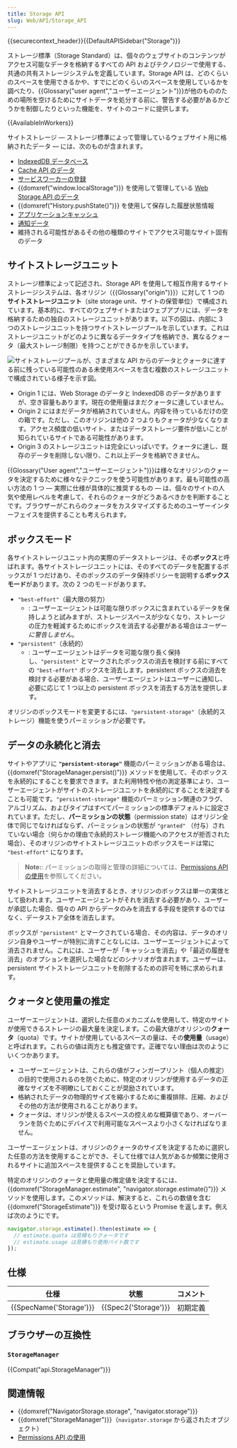 ```yaml
---
title: Storage API
slug: Web/API/Storage_API
---
```

{{securecontext_header}}{{DefaultAPISidebar("Storage")}}

ストレージ標準（Storage Standard）は、個々のウェブサイトのコンテンツがアクセス可能なデータを格納するすべての API およびテクノロジーで使用する、共通の共有ストレージシステムを定義しています。Storage API は、どのくらいのスペースを使用できるかや、すでにどのくらいのスペースを使用しているかを調べたり、{{Glossary("user agent","ユーザーエージェント")}}が他のもののための場所を空けるためにサイトデータを処分する前に、警告する必要があるかどうかを制御したりといった機能を、サイトのコードに提供します。

{{AvailableInWorkers}}

サイトストレージ — ストレージ標準によって管理しているウェブサイト用に格納されたデータ — には、次のものが含まれます。

- [IndexedDB データベース](/ja/docs/Web/API/IndexedDB_API)
- [Cache API のデータ](/ja/docs/Web/API/Cache)
- [サービスワーカーの登録](/ja/docs/Web/API/Service_Worker_API)
- {{domxref("window.localStorage")}} を使用して管理している [Web Storage API のデータ](/ja/docs/Web/API/Web_Storage_API)
- {{domxref("History.pushState()")}} を使用して保存した履歴状態情報
- [アプリケーションキャッシュ](/ja/docs/Web/HTML/Using_the_application_cache)
- [通知データ](/ja/docs/Web/API/Notifications_API)
- 維持される可能性があるその他の種類のサイトでアクセス可能なサイト固有のデータ

## サイトストレージユニット

ストレージ標準によって記述され、Storage API を使用して相互作用するサイトストレージシステムは、各オリジン（{{Glossary("origin")}}）に対して 1 つの**サイトストレージユニット**（site storage unit、サイトの保管単位）で構成されています。基本的に、すべてのウェブサイトまたはウェブアプリには、データを格納するための独自のストレージユニットがあります。以下の図は、内部に 3 つのストレージユニットを持つサイトストレージプールを示しています。これはストレージユニットがどのように異なるデータタイプを格納でき、異なるクォータ（最大ストレージ制限）を持つことができるかを示しています。

![サイトストレージプールが、さまざまな API からのデータとクォータに達する前に残っている可能性のある未使用スペースを含む複数のストレージユニットで構成されている様子を示す図。](StorageUnits.png)

- Origin 1 には、Web Storage のデータと IndexedDB のデータがありますが、空き容量もあります。現在の使用量はまだクォータに達していません。
- Origin 2 にはまだデータが格納されていません。内容を待っているだけの空の箱です。ただし、このオリジンは他の 2 つよりもクォータが少なくなります。アクセス頻度の低いサイト、またはデータストレージ要件が低いことが知られているサイトである可能性があります。
- Origin 3 のストレージユニットは完全にいっぱいです。クォータに達し、既存のデータを削除しない限り、これ以上データを格納できません。

{{Glossary("User agent","ユーザーエージェント")}}は様々なオリジンのクォータを決定するために様々なテクニックを使う可能性があります。最も可能性の高い方法の 1 つ — 実際に仕様が具体的に推奨するもの — は、個々のサイトの人気や使用レベルを考慮して、それらのクォータがどうあるべきかを判断することです。ブラウザーがこれらのクォータをカスタマイズするためのユーザーインターフェイスを提供することも考えられます。

## ボックスモード

各サイトストレージユニット内の実際のデータストレージは、その**ボックス**と呼ばれます。各サイトストレージユニットには、そのすべてのデータを配置するボックスが 1 つだけあり、そのボックスのデータ保持ポリシーを説明する**ボックスモード**があります。次の 2 つのモードがあります。

- `"best-effort"`（最大限の努力）
  - : ユーザーエージェントは可能な限りボックスに含まれているデータを保持しようと試みますが、ストレージスペースが少なくなり、ストレージの圧力を軽減するためにボックスを消去する必要がある場合は*ユーザーに警告しません*。
- `"persistent"`（永続的）
  - : ユーザーエージェントはデータを可能な限り長く保持し、`"persistent"` とマークされたボックスの消去を検討する前にすべての `"best-effort"` ボックスを消去します。persistent ボックスの消去を検討する必要がある場合、ユーザーエージェントはユーザーに通知し、必要に応じて 1 つ以上の persistent ボックスを消去する方法を提供します。

オリジンのボックスモードを変更するには、`"persistent-storage"`（永続的ストレージ）機能を使うパーミッションが必要です。

## データの永続化と消去

サイトやアプリに **`"persistent-storage"`** 機能のパーミッションがある場合は、{{domxref("StorageManager.persist()")}} メソッドを使用して、そのボックスを永続的にすることを要求できます。また利用特性や他の測定基準により、ユーザーエージェントがサイトのストレージユニットを永続的にすることを決定することも可能です。`"persistent-storage"` 機能のパーミッション関連のフラグ、アルゴリズム、およびタイプはすべてパーミッションの標準デフォルトに設定されています。ただし、**パーミッションの状態**（permission state）はオリジン全体で同じでなければならず、パーミッションの状態が `"granted"` （付与）されていない場合（何らかの理由で永続的ストレージ機能へのアクセスが拒否された場合）、そのオリジンのサイトストレージユニットのボックスモードは常に `"best-effort"` になります。

> **Note:**: パーミッションの取得と管理の詳細については、[Permissions API の使用](/ja/docs/Web/API/Permissions_API/Using_the_Permissions_API)を参照してください。

サイトストレージユニットを消去するとき、オリジンのボックスは単一の実体として扱われます。ユーザーエージェントがそれを消去する必要があり、ユーザーが承認した場合、個々の API からデータのみを消去する手段を提供するのではなく、データストア全体を消去します。

ボックスが `"persistent"` とマークされている場合、その内容は、データのオリジン自身やユーザーが特別に消すことなしには、ユーザーエージェントによって消去されません。これには、ユーザーが「キャッシュを消去」や「最近の履歴を消去」のオプションを選択した場合などのシナリオが含まれます。ユーザーは、persistent サイトストレージユニットを削除するための許可を特に求められます。

## クォータと使用量の推定

ユーザーエージェントは、選択した任意のメカニズムを使用して、特定のサイトが使用できるストレージの最大量を決定します。この最大値がオリジンの**クォータ**（quota）です。サイトが使用しているスペースの量は、その**使用量**（usage）と呼ばれます。これらの値は両方とも推定値です。正確でない理由は次のようにいくつかあります。

- ユーザーエージェントは、これらの値がフィンガープリント（個人の推定）の目的で使用されるのを防ぐために、特定のオリジンが使用するデータの正確なサイズを不明瞭にしておくことが奨励されています。
- 格納されたデータの物理的サイズを縮小するために重複排除、圧縮、およびその他の方法が使用されることがあります。
- クォータは、オリジンが使えるスペースの控えめな概算値であり、オーバーランを防ぐためにデバイスで利用可能なスペースより小さくなければなりません。

ユーザーエージェントは、オリジンのクォータのサイズを決定するために選択した任意の方法を使用することができ、そして仕様では人気があるか頻繁に使用されるサイトに追加スペースを提供することを奨励しています。

特定のオリジンのクォータと使用量の推定値を決定するには、{{domxref("StorageManager.estimate", "navigator.storage.estimate()")}} メソッドを使用します。このメソッドは、解決すると、これらの数値を含む {{domxref("StorageEstimate")}} を受け取るという Promise を返します。例えば次のようにです。

```js
navigator.storage.estimate().then(estimate => {
  // estimate.quota は見積もりクォータです
  // estimate.usage は見積もり使用バイト数です
});
```

## 仕様

| 仕様                             | 状態                         | コメント |
| -------------------------------- | ---------------------------- | -------- |
| {{SpecName('Storage')}} | {{Spec2('Storage')}} | 初期定義 |

## ブラウザーの互換性

### `StorageManager`

{{Compat("api.StorageManager")}}

## 関連情報

- {{domxref("NavigatorStorage.storage", "navigator.storage")}}
- {{domxref("StorageManager")}}（`navigator.storage` から返されたオブジェクト）
- [Permissions API の使用](/ja/docs/Web/API/Permissions_API/Using_the_Permissions_API)
